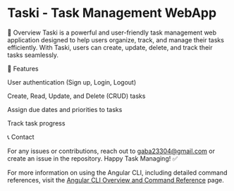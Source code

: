 # Taski - Task Management WebApp

📌 Overview
Taski is a powerful and user-friendly task management web application designed to help users organize, track, and manage their tasks efficiently. With Taski, users can create, update, delete, and track their tasks seamlessly.

🚀 Features

User authentication (Sign up, Login, Logout)

Create, Read, Update, and Delete (CRUD) tasks

Assign due dates and priorities to tasks

Track task progress

📞 Contact

For any issues or contributions, reach out to gaba23304@gmail.com or create an issue in the repository.
Happy Task Managing! ✅

For more information on using the Angular CLI, including detailed command references, visit the [Angular CLI Overview and Command Reference](https://angular.dev/tools/cli) page.
